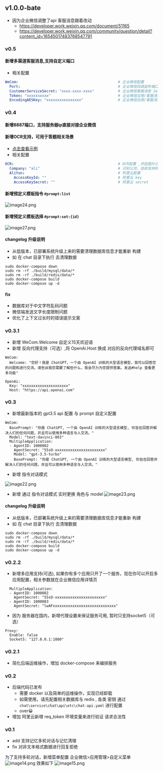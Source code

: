 ## v1.0.0-bate
- 因为企业微信调整了api 客服消息跟着改动
  - https://developer.work.weixin.qq.com/document/51165
  - https://developer.work.weixin.qq.com/community/question/detail?content_id=16545017483768547791

### v0.5
#### 新增多渠道客服消息,支持自定义端口

- 相关配置
```yaml
WeCom:                                              # 企业微信配置
  Port:                                             # 企业微信回调监听端口（可选）默认为8887
  CustomerServiceSecret: "xxxx-xxxx-xxxx"           # 企业微信客服消息 Secret
  Token: "xxxxxxxxxx"                               # 企业微信应用/客服消息 Token
  EncodingAESKey: "xxxxxxxxxxxxxxxx"                # 企业微信应用/客服消息 EncodingAESKey
```

### v0.4
#### 新增8887端口，支持服务器ip直接对接企业微信

#### 新增OCR支持，可用于答题相关场景
- [点击查看示例](./image25.jpg)
- 相关配置
```yaml
OCR:                                                # OCR配置 ,开启图片识别（可选）
  Company: "ali"                                    # 识别公司，目前支持阿里云（可选）
  AliYun:                                           # 阿里云配置
    AccessKeyId: ""                                 # 阿里云 key
    AccessKeySecret: ""                             # 阿里云 secret
```
#### 新增预定义模板指令 `#prompt:list`
![image24.png](./image28.png)
#### 新增预定义模板选择 `#prompt:set:{id}`
![image27.png](./image27.png)

#### changelog 升级说明
- 从低版本，已部署系统升级上来的需要清理数据库信息才能重新 构建
- 如 在 chat 目录下执行 去清理数据
```shell
sudo docker-compose down
sudo rm -rf ./build/mysql/data/*
sudo rm -rf ./build/redis/data/*
sudo docker-compose build 
sudo docker-compose up -d
```
#### fix
- 数据库对于中文字符乱码问题
- 微信端发送文字长度限制问题
- 优化了上下文过长时的错误提示文案

### v0.3.1
- 新增 WeCom.Welcome 自定义15天欢迎语
- 新增 反向代理支持（可选）,将 OpenAi.Host 换成 对应的反向代理域名即可

```shell
WeCom:
  Welcome: "您好！我是 ChatGPT，一个由 OpenAI 训练的大型语言模型，我可以回答您的问题和进行交流。请告诉我您需要了解些什么，我会尽力为您提供答案。发送#help 查看更多功能"

OpenAi:
  Key: "xxxxxxxxxxxxxxxxxxxxx"
  Host: "https://api.openai.com"
```
### v0.3
- 新增最新版本的 gpt3.5 api 配置 与 prompt 自定义配置
```
WeCom:
  BasePrompt: "你是 ChatGPT, 一个由 OpenAI 训练的大型语言模型, 你旨在回答并解决人们的任何问题，并且可以使用多种语言与人交流。"
  Model: "text-davinci-003"
  MultipleApplication:
  - AgentID: 1000002
    AgentSecret: "55sO-xxxxxxxxxxxxxxxxxxxxxxx"
    Model: "gpt-3.5-turbo"
    BasePrompt: "你是 ChatGPT, 一个由 OpenAI 训练的大型语言模型, 你旨在回答并解决人们的任何问题，并且可以使用多种语言与人交流。"
```
- 新增 指令对话模式

![image22.png](./image22.png)

- 新增 通过 指令对话模式 实时更换 角色与 model
  ![image23.png](./image23.png)

#### changelog 升级说明
- 从低版本，已部署系统升级上来的需要清理数据库信息才能重新 构建
- 如 在 chat 目录下执行 去清理数据
```shell
sudo docker-compose down
sudo rm -rf ./build/mysql/data/*
sudo rm -rf ./build/redis/data/*
sudo docker-compose build 
sudo docker-compose up -d
```

### v0.2.2
- 新增多应用支持(可选), 如果你有多个应用只开了一个服务，现在你可以开启多应用配置，相关参数就在企业微信应用详情页
```
  MultipleApplication:
  - AgentID: 1000002
    AgentSecret: "55sO-xxxxxxxxxxxxxxxxxxxxxxx"
  - AgentID: 1000003
    AgentSecret: "lwAFxxxxxxxxxxxxxxxxxxxxxxxxxxxxx"
```
- 因为 服务器在国内，新增代理设置来保证服务可用, 暂时只支持socket5（可选）
```
Proxy:
  Enable: false
  Socket5: "127.0.0.1:1080"
```

### v0.2.1
- 简化后端运维操作，增加 docker-compose 来编排服务

### v0.2

- 后端代码已发布
  - 需要 docker 以及简单的运维操作，实现已经卸载
  - 如需使用，请先配置相关数据库与 redis , 各类 密钥 通过 `chat\service\chat\api\etc\chat-api.yaml` 进行配置
  - over😀
- 增加 阿里云新增 req_token 环境变量来进行验证 请求合法性

### v0.1

- add 支持记忆多轮对话与记忆清理
- fix 对非文本格式数据进行回复拒绝

为了支持多轮对话，新增菜单配置  企业微信>应用管理>自定义菜单
![image14.png](./image14.png)
效果如下
![image15.png](./image15.png)